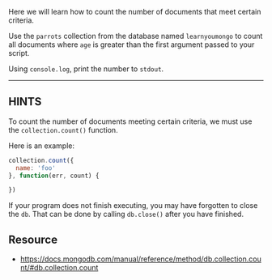 Here we will learn how to count the number of documents that
meet certain criteria.

Use the `parrots` collection from the database named `learnyoumongo` to
count all documents where `age` is greater than the first argument
passed to your script.

Using `console.log`, print the number to `stdout`.

-----------------------------------------------------------
## HINTS

To count the number of documents meeting certain criteria,
we must use the `collection.count()` function.

Here is an example:

```js
collection.count({
  name: 'foo'
}, function(err, count) {

})
```

If your program does not finish executing, you may have forgotten to
close the `db`. That can be done by calling `db.close()` after you
have finished.

## Resource
* https://docs.mongodb.com/manual/reference/method/db.collection.count/#db.collection.count
